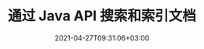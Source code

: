 ---
############################# Static ############################
layout: "product"
date: 2021-04-27T09:31:06+03:00
draft: false

product: "Search"
product_tag: "search"
platform: "Java"
platform_tag: "java"

############################# Head ############################
head_title: "用于文档、PDF、Office 和 Web 的 Java 文本搜索和索引 API"
head_description: "用于 Java 应用程序的高级文本搜索 API，用于搜索、索引和检索文档中的数据：PDF、Word、Excel、演示文稿、电子邮件和 Web 文件格式."

############################# Header ############################
title: "通过 Java API 搜索和索引文档"
description: "构建 Java 应用程序以执行所有流行文档格式的文本搜索操作。"
button:
    enable: true

############################# SubMenu ############################
submenu:
    enable: true
    
    left:
        img_alt: "GroupDocs.Search for Java"
        image: "/border/groupdocs-search-java.svg"
        product: "GroupDocs.Search"
        platform: "Java"

    middle:
        button:
            # button loop
            - link: "#overview"
              text: "概述"

            # button loop
            - link: "#features"
              text: "特征"

            # button loop
            - link: "#support"
              text: "Support"

            # button loop
            - link: "https://products.groupdocs.app/search"
              text: "Live Demo"

            # button loop
            - link: "https://purchase.groupdocs.com/pricing/search/java"
              text: "价钱"

    right:
        link_download: "https://downloads.groupdocs.com/search"
        link_learn: "https://docs.groupdocs.com/search/java/"
        link_buy: "https://purchase.groupdocs.com"

############################# 概述 ############################
overview:
    enable: true
    content: |
      GroupDocs.Search for Java 允许您生成允许您的最终用户以前所未有的方式执行搜索操作的业务应用程序。我们的 Java API 使用户能够操作基本到高级的文本搜索功能。创建和合并多个索引。使用简单、布尔、正则表达式 (Regex)、模糊和其他类型的查询来快速、智能地搜索索引。您可以从文件、文档、电子邮件和档案中获取所需的信息，因为 GroupDocs.Search for Java 支持所有流行的文件格式。
    tabs:
      enable: true     
      
      ## TAB ONE ##
      tab_one:
        description: |
          以下是 GroupDocs.Search for Java 的概述：

        left:
          enable: true
          icon: "fas fa-search"
          title: "索引"
          content: |
            * 创建和管理
            * 合并多个索引
            * Multi-Threading Async 索引
            * Compact 索引
            * Archived Files 索引
        
        right:
          enable: true
          icon: "fas fa-search-plus"
          title: "高级搜索和搜索查询"
          content: |
            * 模糊搜索
            * 同义词搜索
            * 电子邮件搜索
            * 谐音词的处理
            * 搜索受保护的文件
            * 简单的
            * 外卡
            * 正则表达式 (Regex)
            * 分面和布尔值
            * 区分大小写
      
      ## TAB TWO ##
      tab_two:
        description: |
          GroupDocs.Search for Java 支持所有流行的[文档文件格式](https://docs.groupdocs.com/search/java/supported-document-formats/)，包括：微软办公软件、图像、图表等.

        left:
          enable: true
          table:
            # table loop
            - title: "微软办公格式"
              content: |
                * **Word**: DOC, DOCX, DOCM, DOT, DOTX, DOTM
                * **Excel**: XLS, XLSX, XLSM, XLT, XLTX, XLTM, XLSB, XLA, XLAM, CSV, TSV
                * **PowerPoint**: PPT, PPTX, POT, POTX, PPS, PPSX, PPTM, PPSM, POTM
                * **Project**: MPP
                * **Diagram**: VSD, VSS
                * **Microsoft Compiled HTML**: CHM
                * **OneNote**: ONE

        right:
          enable: true
          table:
            # table loop
            - title: "OpenDocument & 其他格式"
              content: |
                * **便携式文档格式**：PDF
                * **OpenDocument**：ODT、OTT、ODS、OTS、ODP
                * **电子邮件**：PST、OST、MSG、EML、EMLX
                * **Web 文件格式**：XML、HTM、HTML、XHTML、MHT、MHTML
                * **音频**：MP3、WAV
                * **视频**：AVI、MOV、QT、FLV、ASF
                * **文字**：TXT
                * **富文本格式**：RTF
                * **Markdown 文档文件**：MD
                * **图像**：BMP、GIF、JP2、PNG、WEBP、TIFF、EMF、WMF、JPG、PSD
                * **其他**：TORRENT、ZIP、DCM、DJVU、EPUB、FB2

      ## TAB THREE ##
      tab_three:
        description: |
          GroupDocs.Search for Java 支持以下操作系统、框架和包管理器:
        
        left:
          enable: true
          table:
            # table loop
            - icon: "fab fa-windows"
              title: "操作系统"
              content: |
                * Microsoft Windows Desktop
                * Microsoft Windows Server
                * Linux
                * MacOS

            # table loop
            - icon: "fas fa-code"
              title: "支持的框架"
              content: |
                * Java 7 (1.7) 及更高版本

        right:
          enable: true
          table:
            # table loop
            - icon: "fas fa-cogs"
              title: "开发环境"
              content: |
                * NetBeans
                * IntelliJ IDEA
                * Eclipse
            # table loop
            - icon: "fas fa-tools"
              title: "构建自动化工具"
              content: |
                * Maven

############################# 特征 ############################
features:
    enable: true
    title: "GroupDocs.Search for Java 特征"

    feature:
      # feature loop
      - icon: "fas fa-copy"
        content: "使用异步多线程在磁盘或内存中构建索引"

      # feature loop
      - icon: "fas fa-eye"
        content: "查看索引创建和更新进度"

      # feature loop
      - icon: "fas fa-bolt"
        content: "选择性地跳过特定文件的索引并跳过特定单词以更快地索引"
      
      # feature loop
      - icon: "fas fa-file-powerpoint"
        content: "在索引和导出到文件期间执行导入或使用列表来修改字符"

      # feature loop
      - icon: "fas fa-code"
        content: "索引错误时重新加载索引并警告用户设置矛盾"

      # feature loop
      - icon: "fas fa-cloud"
        content: "最新处理文件的索引状态通知"

      # feature loop
      - icon: "fas fa-remove-format"
        content: "在其他 ZIP 档案中索引压缩档案并获取档案中的索引文件列表"

      # feature loop
      - icon: "fas fa-comment-slash"
        content: "通过紧凑索引和密码保护文档节省空间"

      # feature loop
      - icon: "fas fa-location-arrow"
        content: "从索引或源文件中提取文档文本"

      # feature loop
      - icon: "fas fa-border-all"
        content: "HTML 格式的教科书建议到文件并生成 URL 以在 HTML 中导航搜索结果"

      # feature loop
      - icon: "fas fa-wrench"
        content: "在索引期间向每个文档添加任意附加字段"

      # feature loop
      - icon: "fas fa-columns"
        content: "为模糊搜索配置相似度并显示最佳结果"

      # feature loop
      - icon: "fas fa-file-word"
        content: "通过模糊搜索智能管理错别字"

      # feature loop
      - icon: "fas fa-envelope"
        content: "Use 分面和布尔值 Search Simultaneously"

      # feature loop
      - icon: "fas fa-print"
        content: "配置和执行同义词搜索并巧妙地处理谐音词"

      # feature loop
      - icon: "fas fa-file-archive"
        content: "使用日期范围和区分大小写作为搜索参数"

      # feature loop
      - icon: "fas fa-lock"
        content: "通过 Aspose.Email API 建立索引以搜索和浏览电子邮件"

      # feature loop
      - icon: "fas fa-file-code"
        content: "使用带有拼写检查和外卡的搜索短语并在查询中跳过特殊字符"
      
      # feature loop
      - icon: "fas fa-fill-drip"
        content: "通过组合多个查询制作单个对象树"

      # feature loop
      - icon: "fas fa-file-excel"
        content: "将搜索划分为更小的块以快速搜索巨大的索引"

      # feature loop
      - icon: "fas fa-heading"
        content: "来自流和数据结构的索引文档"

      # feature loop
      - icon: "fas fa-project-diagram"
        content: "在搜索结果中设置文档过滤"

      # feature loop
      - icon: "fas fa-cube"
        content: "将英语同义词添加到默认同义词词典"

      # feature loop
      - icon: "fab fa-uncharted"
        content: "为每个找到的单词启用准确的出现次数，以在拼写错误的情况下提供替代单词建议"

      # feature loop
      - icon: "fab fa-uncharted"
        content: "将文本属性添加到索引文档而不重新索引"

      # feature loop
      - icon: "fab fa-uncharted"
        content: "基于字符执行索引和搜索操作"

      # feature loop
      - icon: "fab fa-uncharted"
        content: "非文本文档格式的索引元数据"

    more_feature:
      # more_feature_loop
      - title: "索引 and Search Operation"
        content: |
          GroupDocs.Search for Java 使用索引来收集数据，并存储和解析数据以实现准确高效的搜索操作。 GroupDocs.Search for Java 经常使用此类索引来执行搜索。

          * **创建索引**：创建索引文件夹并将文档添加/索引到该文件夹​​。
          * **加载索引**：加载现有索引。
          * **将文档添加到索引**：将文档异步添加到现有索引。
          * **更新索引**：在修改、添加或删除文档时更新现有索引。这使搜索结果保持最新。
          
          ```java
          / 创建索引
          Index index = new Index("c:\\MyIndex");
          // 将文档添加到索引
          index.addToIndex("c:\\MyDocuments");
          // 在文档中搜索单词“影响”或“影响 'principal', 'principle', 'principles', or 'principally'
          SearchResults results = index.search("?ffect & princip?(2~4)");
          ```
      # more_feature_loop
      - title: "合并多个索引以提高搜索效率"
        content: "GroupDocs.Search for Java API 提供了将多个索引合并为一个公共索引的功能。对于经常修改的索引，会创建多个增量索引。然而，这种方法会使搜索性能变慢。 GroupDocs.Search for Java 通过合并各种 delta 索引来创建一个通用索引，从而克服了这一瓶颈。这个共同的合并索引包含合并的增量索引的所有信息。这种方法在保持增量索引不变的同时显着提高了搜索效率。您可以配置各种功能以进一步调整此过程."

      # more_feature_loop
      - title: "识别不同键盘布局的搜索查询"
        content: "GroupDocs.Search for Java 可识别与您的键盘布局不匹配的搜索查询。目前，GroupDocs.Search for Java 可以成功识别 88 种语言和 164 种不同的键盘布局。"

      # more_feature_loop
      - title: "使用形态词形式搜索"
        content: "使用 GroupDocs.Search for Java，您可以自由搜索各种单词形式。您可以搜索特定名词的单数和复数形式。或者您可以选择搜索动词的所有形式。还可以搜索词根、第三人称单数和一般过去时以及各种其他形式。对于非英语语言，您可以配置自定义单词形式."

############################# Support ############################
support:
    enable: true

############################# Solutions ############################
solutions:
    enable: true
    title: "GroupDocs.Search 为其他流行的开发环境提供文档查看 API"

    solution:
        # solution loop
        - img_alt: "GroupDocs.Search for .NET"
          image: "/border/groupdocs-search-net.svg"
          product: "GroupDocs.Search"
          platform: ".NET"
          link: "/search/net/"

        # solution loop
        - img_alt: "GroupDocs.Search for Node.js"
          image: "/border/groupdocs-search-nodejs-java.svg"
          product: "GroupDocs.Search"
          platform: "Node.js via Java"
          link: "/search/nodejs-java/"

############################# Back to top ###############################
back_to_top:
  enable: true
---